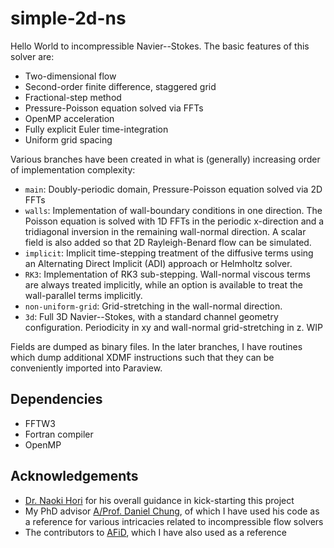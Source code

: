 # simple-2d-ns

Hello World to incompressible Navier--Stokes. The basic features of this solver are:
- Two-dimensional flow
- Second-order finite difference, staggered grid
- Fractional-step method
- Pressure-Poisson equation solved via FFTs
- OpenMP acceleration
- Fully explicit Euler time-integration
- Uniform grid spacing

Various branches have been created in what is (generally) increasing order of implementation complexity:
- `main`: Doubly-periodic domain, Pressure-Poisson equation solved via 2D FFTs
- `walls`: Implementation of wall-boundary conditions in one direction. The Poisson equation is solved with 1D FFTs in the periodic x-direction and a tridiagonal inversion in the remaining wall-normal direction. A scalar field is also added so that 2D Rayleigh-Benard flow can be simulated.
- `implicit`: Implicit time-stepping treatment of the diffusive terms using an Alternating Direct Implicit (ADI) approach or Helmholtz solver. 
- `RK3`: Implementation of RK3 sub-stepping. Wall-normal viscous terms are always treated implicitly, while an option is available to treat the wall-parallel terms implicitly.
- `non-uniform-grid`: Grid-stretching in the wall-normal direction.
- `3d`: Full 3D Navier--Stokes, with a standard channel geometry configuration. Periodicity in xy and wall-normal grid-stretching in z. WIP

Fields are dumped as binary files. In the later branches, I have routines which dump additional XDMF instructions such that they can be conveniently imported into Paraview.

## Dependencies

- FFTW3
- Fortran compiler
- OpenMP

## Acknowledgements

* [Dr. Naoki Hori](https://naokihori.github.io/NaokiHori/) for his overall guidance in kick-starting this project
* My PhD advisor [A/Prof. Daniel Chung](https://people.eng.unimelb.edu.au/chungd1/), of which I have used his code as a reference for various intricacies related to incompressible flow solvers
* The contributors to [AFiD](https://github.com/chowland/AFiD-MuRPhFi), which I have also used as a reference